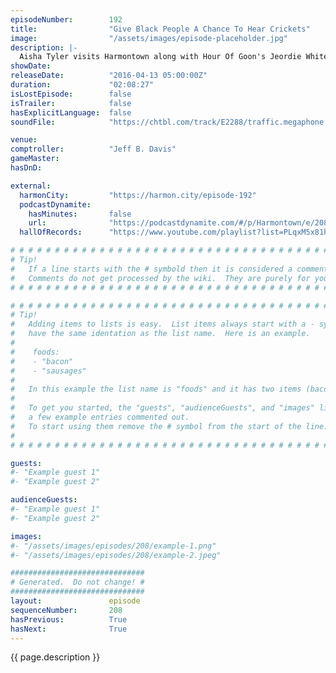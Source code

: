 ```yaml
---
episodeNumber:        192
title:                "Give Black People A Chance To Hear Crickets"
image:                "/assets/images/episode-placeholder.jpg"
description: |-
  Aisha Tyler visits Harmontown along with Hour Of Goon's Jeordie White and Fred Sablan for some complete insanity.
showDate:             
releaseDate:          "2016-04-13 05:00:00Z"
duration:             "02:08:27"
isLostEpisode:        false
isTrailer:            false
hasExplicitLanguage:  false
soundFile:            "https://chtbl.com/track/E2288/traffic.megaphone.fm/STA4323981266.mp3?updated=1560376564"

venue:                
comptroller:          "Jeff B. Davis"
gameMaster:           
hasDnD:               

external:
  harmonCity:         "https://harmon.city/episode-192"
  podcastDynamite:
    hasMinutes:       false
    url:              "https://podcastdynamite.com/#/p/Harmontown/e/208/192"
  hallOfRecords:      "https://www.youtube.com/playlist?list=PLqxM5x81hNOYYy-fQDCkPD9Au8aiwUuPC"

# # # # # # # # # # # # # # # # # # # # # # # # # # # # # # # # # # # # # # # # # # # # #
# Tip!
#   If a line starts with the # symbold then it is considered a comment.
#   Comments do not get processed by the wiki.  They are purely for your information.
# # # # # # # # # # # # # # # # # # # # # # # # # # # # # # # # # # # # # # # # # # # # #

# # # # # # # # # # # # # # # # # # # # # # # # # # # # # # # # # # # # # # # # # # # # #
# Tip!
#   Adding items to lists is easy.  List items always start with a - symbol and have
#   have the same identation as the list name.  Here is an example.
#
#    foods:
#    - "bacon"
#    - "sausages"
#
#   In this example the list name is "foods" and it has two items (bacon, and sausages).
#
#   To get you started, the "guests", "audienceGuests", and "images" lists below have
#   a few example entries commented out.
#   To start using them remove the # symbol from the start of the line.
#
# # # # # # # # # # # # # # # # # # # # # # # # # # # # # # # # # # # # # # # # # # # # #

guests:
#- "Example guest 1"
#- "Example guest 2"

audienceGuests:
#- "Example guest 1"
#- "Example guest 2"

images:
#- "/assets/images/episodes/208/example-1.png"
#- "/assets/images/episodes/208/example-2.jpeg"

##############################
# Generated.  Do not change! #
##############################
layout:               episode
sequenceNumber:       208
hasPrevious:          True
hasNext:              True
---
```


<!-- The episode description will be rendered here -->
{{ page.description }}

<!-- Add your content BELOW here -->
<!-- vvvvvvvvvvvvvvvvvvvvvvvvvvv -->




<!-- ^^^^^^^^^^^^^^^^^^^^^^^^^^^ -->
<!-- Add your content ABOVE here -->

<!-- The episode gallery will be rendered here -->